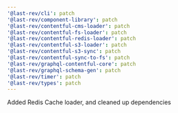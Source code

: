 ```yaml
---
'@last-rev/cli': patch
'@last-rev/component-library': patch
'@last-rev/contentful-cms-loader': patch
'@last-rev/contentful-fs-loader': patch
'@last-rev/contentful-redis-loader': patch
'@last-rev/contentful-s3-loader': patch
'@last-rev/contentful-s3-sync': patch
'@last-rev/contentful-sync-to-fs': patch
'@last-rev/graphql-contentful-core': patch
'@last-rev/graphql-schema-gen': patch
'@last-rev/timer': patch
'@last-rev/types': patch
---
```


Added Redis Cache loader, and cleaned up dependencies
